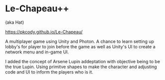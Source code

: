 # Le-Chapeau++
(aka Hat)

https://pkcody.github.io/Le-Chapeau/

A multiplayer game using Unity and Photon. A chance to learn setting up lobby's for player to join before the game as well as Unity's UI to create a network menu and in-game UI.

I added the concept of Arsene Lupin addeptation with objective being to be the true Lupin. Using primitve shapes to make the character and adjusting code and UI to inform the players who is it.
